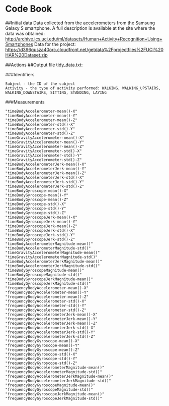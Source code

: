 # Code Book
##Initial data
Data collected from the accelerometers from the Samsung Galaxy S smartphone. A full description is available at the site where the data was obtained: 
http://archive.ics.uci.edu/ml/datasets/Human+Activity+Recognition+Using+Smartphones
Data for the project: 
https://d396qusza40orc.cloudfront.net/getdata%2Fprojectfiles%2FUCI%20HAR%20Dataset.zip 







##Actions
##Output file tidy_data.txt:

###Identifiers

	Subject - the ID of the subject
	Activity - the type of activity performed: WALKING, WALKING_UPSTAIRS, WALKING_DOWNSTAIRS, SITTING, STANDING, LAYING

###Measurements

	"timeBodyAccelerometer-mean()-X"
	"timeBodyAccelerometer-mean()-Y" 
	"timeBodyAccelerometer-mean()-Z" 
	"timeBodyAccelerometer-std()-X" 
	"timeBodyAccelerometer-std()-Y" 
	"timeBodyAccelerometer-std()-Z" 
	"timeGravityAccelerometer-mean()-X" 
	"timeGravityAccelerometer-mean()-Y" 
	"timeGravityAccelerometer-mean()-Z" 
	"timeGravityAccelerometer-std()-X" 
	"timeGravityAccelerometer-std()-Y" 
	"timeGravityAccelerometer-std()-Z" 
	"timeBodyAccelerometerJerk-mean()-X" 
	"timeBodyAccelerometerJerk-mean()-Y" 
	"timeBodyAccelerometerJerk-mean()-Z" 
	"timeBodyAccelerometerJerk-std()-X" 
	"timeBodyAccelerometerJerk-std()-Y" 
	"timeBodyAccelerometerJerk-std()-Z" 
	"timeBodyGyroscope-mean()-X" 
	"timeBodyGyroscope-mean()-Y" 
	"timeBodyGyroscope-mean()-Z" 
	"timeBodyGyroscope-std()-X" 
	"timeBodyGyroscope-std()-Y" 
	"timeBodyGyroscope-std()-Z" 
	"timeBodyGyroscopeJerk-mean()-X" 
	"timeBodyGyroscopeJerk-mean()-Y" 
	"timeBodyGyroscopeJerk-mean()-Z" 
	"timeBodyGyroscopeJerk-std()-X" 
	"timeBodyGyroscopeJerk-std()-Y" 
	"timeBodyGyroscopeJerk-std()-Z" 
	"timeBodyAccelerometerMagnitude-mean()" 
	"timeBodyAccelerometerMagnitude-std()" 
	"timeGravityAccelerometerMagnitude-mean()" 
	"timeGravityAccelerometerMagnitude-std()" 
	"timeBodyAccelerometerJerkMagnitude-mean()" 
	"timeBodyAccelerometerJerkMagnitude-std()" 
	"timeBodyGyroscopeMagnitude-mean()" 
	"timeBodyGyroscopeMagnitude-std()" 
	"timeBodyGyroscopeJerkMagnitude-mean()" 
	"timeBodyGyroscopeJerkMagnitude-std()" 
	"frequencyBodyAccelerometer-mean()-X" 
	"frequencyBodyAccelerometer-mean()-Y" 
	"frequencyBodyAccelerometer-mean()-Z" 
	"frequencyBodyAccelerometer-std()-X" 
	"frequencyBodyAccelerometer-std()-Y" 
	"frequencyBodyAccelerometer-std()-Z" 
	"frequencyBodyAccelerometerJerk-mean()-X" 
	"frequencyBodyAccelerometerJerk-mean()-Y" 
	"frequencyBodyAccelerometerJerk-mean()-Z" 
	"frequencyBodyAccelerometerJerk-std()-X" 
	"frequencyBodyAccelerometerJerk-std()-Y" 
	"frequencyBodyAccelerometerJerk-std()-Z" 
	"frequencyBodyGyroscope-mean()-X" 
	"frequencyBodyGyroscope-mean()-Y" 
	"frequencyBodyGyroscope-mean()-Z" 
	"frequencyBodyGyroscope-std()-X" 
	"frequencyBodyGyroscope-std()-Y" 
	"frequencyBodyGyroscope-std()-Z" 
	"frequencyBodyAccelerometerMagnitude-mean()" 
	"frequencyBodyAccelerometerMagnitude-std()" 
	"frequencyBodyAccelerometerJerkMagnitude-mean()" 
	"frequencyBodyAccelerometerJerkMagnitude-std()" 
	"frequencyBodyGyroscopeMagnitude-mean()" 
	"frequencyBodyGyroscopeMagnitude-std()" 
	"frequencyBodyGyroscopeJerkMagnitude-mean()" 
	"frequencyBodyGyroscopeJerkMagnitude-std()"
